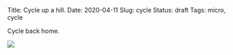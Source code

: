 Title: Cycle up a hill.
Date: 2020-04-11
Slug: cycle
Status: draft
Tags: micro, cycle

Cycle back home.

<img src="/media/images/2020-04-11 cycle.jpg" class="align-center" loading="lazy" />
